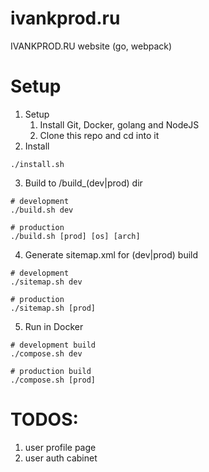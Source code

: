 # ivankprod.ru
IVANKPROD.RU website
(go, webpack)

# Setup
1. Setup
    1. Install Git, Docker, golang and NodeJS
    2. Clone this repo and cd into it
2. Install
```shell
./install.sh
```
3. Build to /build_(dev|prod) dir
```shell
# development
./build.sh dev

# production
./build.sh [prod] [os] [arch]
```

4. Generate sitemap.xml for (dev|prod) build
```shell
# development
./sitemap.sh dev

# production
./sitemap.sh [prod]
```

5. Run in Docker
```shell
# development build
./compose.sh dev

# production build
./compose.sh [prod]
```

# TODOS:
1. user profile page
2. user auth cabinet
